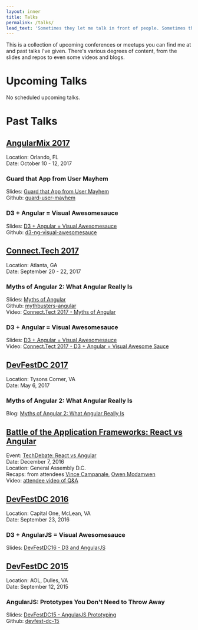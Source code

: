 ```yaml
---
layout: inner
title: Talks
permalink: /talks/
lead_text: 'Sometimes they let me talk in front of people. Sometimes they even listen.'
---
```


This is a collection of upcoming conferences or meetups you can find me at and past talks I've given. There's various degrees of content, from the slides and repos to even some videos and blogs.

# Upcoming Talks

No scheduled upcoming talks.

# Past Talks

## [AngularMix 2017](https://angularmix.com/)


Location: Orlando, FL<br />
Date: October 10 - 12, 2017

### Guard that App from User Mayhem

Slides: [Guard that App from User Mayhem](https://github.com/RHGeek/guard-user-mayhem/blob/master/slides/angular-mix-guard-that-app-from-user-mayhem.pdf)<br />
Github: [guard-user-mayhem](https://github.com/RHGeek/guard-user-mayhem)

### D3 + Angular = Visual Awesomesauce

Slides: [D3 + Angular = Visual Awesomesauce](https://github.com/RHGeek/d3-ng-visual-awesomesauce/blob/master/slides/angular-mix-d3-ng-visual-awesomesauce.pdf)<br />
Github: [d3-ng-visual-awesomesauce](https://github.com/RHGeek/d3-ng-visual-awesomesauce)

## [Connect.Tech 2017](http://connect.tech/)

Location: Atlanta, GA<br />
Date: September 20 - 22, 2017

### Myths of Angular 2: What Angular Really Is

Slides: [Myths of Angular](/talks/myths-of-angular.html)<br />
Github: [mythbusters-angular](https://github.com/RHGeek/mythbusters-angular)<br />
Video: [Connect.Tect 2017 - Myths of Angular](https://www.recallact.com/presentation/myths-angular-2-what-angular-really)

### D3 + Angular = Visual Awesomesauce

Slides: [D3 + Angular = Visual Awesomesauce](https://github.com/RHGeek/d3-ng-visual-awesomesauce/blob/master/slides/connect-tech-d3-ng-visual-awesomesauce.pdf)<br />
Video: [Connect.Tect 2017 - D3 + Angular = Visual Awesome Sauce](https://www.recallact.com/presentation/d3-angular-visual-awesome-sauce)

## [DevFestDC 2017](http://www.devfestdc.org/)

Location: Tysons Corner, VA<br />
Date: May 6, 2017<br />

### Myths of Angular 2: What Angular Really Is

Blog: [Myths of Angular 2: What Angular Really Is](/posts/2017/myths-of-angular-devfest-dc.html)

## [Battle of the Application Frameworks: React vs Angular](http://www.eventzin.com/techdebate/#/about)

Event: [TechDebate: React vs Angular](http://www.eventzin.com/techdebate/#/about)<br />
Date: December 7, 2016<br />
Location: General Assembly D.C.<br />
Recaps: from attendees [Vince Campanale](http://www.vincecampanale.com/blog/2016/12/08/angular-vs-react/), [Owen Modamwen](https://medium.com/@owenmodamwen/angular2-vs-react-ba876134f034)<br />
Video: [attendee video of Q&A](https://www.youtube.com/watch?v=vE5qDXIR2Bs)

## [DevFestDC 2016](http://archive.devfestdc.org/)

Location: Capital One, McLean, VA<br />
Date: September 23, 2016

### D3 + AngularJS = Visual Awesomesauce

Slides: [DevFestDC16 - D3 and AngularJS](/talks/DevFestDC16-D3AngularJS-slides.pdf)

## [DevFestDC 2015](http://archive.devfestdc.org/2015-sessions/)

Location: AOL, Dulles, VA<br />
Date: September 12, 2015

### AngularJS: Prototypes You Don't Need to Throw Away

Slides: [DevFestDC15 - AngularJS Prototyping](/talks/DevFestDC15-AngularJSPrototyping.pdf)<br />
Github: [devfest-dc-15](https://github.com/RHGeek/devfest-dc-15)
